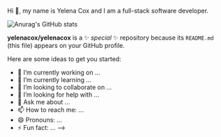 Hi 👋, my name is Yelena Cox and I am a full-stack software developer.

![Anurag's GitHub stats](https://github-readme-stats.vercel.app/api?username=yelenacox&hide=contribs,prs)

**yelenacox/yelenacox** is a ✨ _special_ ✨ repository because its `README.md` (this file) appears on your GitHub profile.

Here are some ideas to get you started:

- 🔭 I’m currently working on ...
- 🌱 I’m currently learning ...
- 👯 I’m looking to collaborate on ...
- 🤔 I’m looking for help with ...
- 💬 Ask me about ...
- 📫 How to reach me: ...
- 😄 Pronouns: ...
- ⚡ Fun fact: ...
-->
